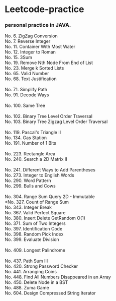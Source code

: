 # Leetcode-practice

### personal practice in JAVA.

No. 6.     ZigZag Conversion <br>
No. 7.     Reverse Integer <br>
No. 11.    Container With Most Water <br>
No. 12.    Integer to Roman <br>
No. 15.    3Sum <br>
No. 19.    Remove Nth Node From End of List <br>
No. 23.    Merge k Sorted Lists <br>
No. 65.    Valid Number <br>
No. 68.    Text Justification <br>        
No. 71.    Simplify Path <br>
No. 91.    Decode Ways <br>   
No. 100.   Same Tree <br>   
No. 102.   Binary Tree Level Order Traversal <br>
No. 103.   Binary Tree Zigzag Level Order Traversal <br>  
No. 119.   Pascal's Triangle II <br>
No. 134.   Gas Station <br>
No. 191.   Number of 1 Bits <br>        
No. 223.   Rectangle Area  <br>
No. 240.   Search a 2D Matrix II <br>  
No. 241.   Different Ways to Add Parentheses <br> 
No. 273.   Integer to English Words <br>
No. 290.   Word Pattern <br> 
No. 299.   Bulls and Cows <br>    
No. 304.   Range Sum Query 2D - Immutable <br> 
*No. 327.  Count of Range Sum <br> 
No. 343.   Integer Break <br> 
No. 367.   Valid Perfect Square <br> 
No. 380.   Insert Delete GetRandom O(1) <br> 
No. 371.   Sum of Two Integers <br> 
No. 397.   Identification Code <br> 
No. 398.   Random Pick Index <br> 
No. 399.   Evaluate Division <br>   
No. 409.  Longest Palindrome <br>         
No. 437.  Path Sum III  <br> 
No. 420.  Strong Password Checker <br> 
No. 441.  Arranging Coins <br> 
No. 448.  Find All Numbers Disappeared in an Array <br> 
No. 450.  Delete Node in a BST <br> 
No. 488.  Zuma Game <br> 
No. 604.  Design Compressed String Iterator <br> 

